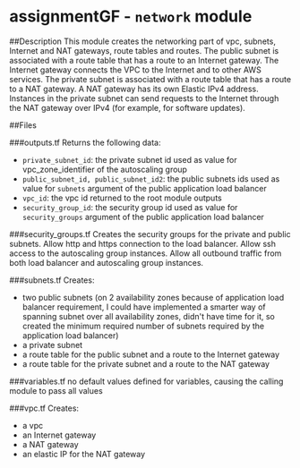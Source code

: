 # assignmentGF - `network` module

##Description
This module creates the networking part of vpc, subnets, Internet and NAT gateways, route tables and routes.
The public subnet is associated with a route table that has a route to an Internet gateway.
The Internet gateway connects the VPC to the Internet and to other AWS services.
The private subnet is associated with a route table that has a route to a NAT gateway.
A NAT gateway has its own Elastic IPv4 address. Instances in the private subnet can send requests to the Internet through the NAT gateway over IPv4 (for example, for software updates).

##Files

###outputs.tf
Returns the following data:
- `private_subnet_id`: the private subnet id used as value for vpc_zone_identifier of the autoscaling group
- `public_subnet_id, public_subnet_id2`: the public subnets ids used as value for `subnets` argument of the public application load balancer
- `vpc_id`: the vpc id returned to the root module outputs
- `security_group_id`: the security group id used as value for `security_groups` argument of the public application load balancer

###security_groups.tf
Creates the security groups for the private and public subnets.
Allow http and https connection to the load balancer.
Allow ssh access to the autoscaling group instances.
Allow all outbound traffic from both load balancer and autoscaling group instances.

###subnets.tf
Creates:
- two public subnets (on 2 availability zones because of application load balancer requirement, I could have implemented a smarter way of spanning subnet over all availability zones, didn't have time for it, so created the minimum required number of subnets required by the application load balancer)
- a private subnet
- a route table for the public subnet and a route to the Internet gateway
- a route table for the private subnet and a route to the NAT gateway

###variables.tf
no default values defined for variables, causing the calling module to pass all values

###vpc.tf
Creates:
- a vpc
- an Internet gateway
- a NAT gateway
- an elastic IP for the NAT gateway